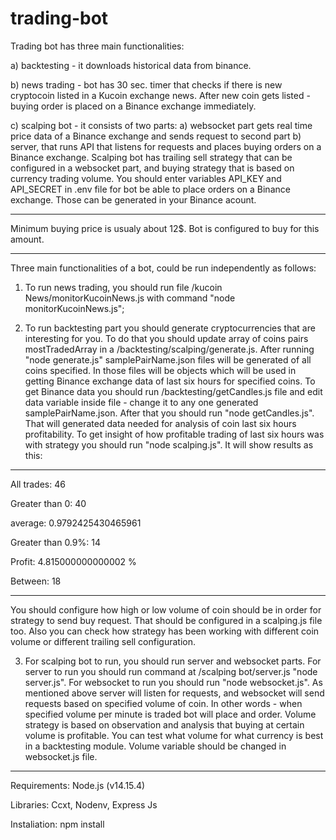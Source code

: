 # trading-bot

Trading bot has three main functionalities:

a) backtesting - it downloads historical data from binance.

b) news trading - bot has 30 sec. timer that checks if there is new cryptocoin listed in a Kucoin exchange news. After new coin gets listed - buying order is placed on a Binance exchange immediately.

c) scalping bot - it consists of two parts: a) websocket part gets real time price data of a Binance exchange and sends request to second part b) server, that runs API that listens for requests and places buying orders on a Binance exchange.
Scalping bot has trailing sell strategy that can be configured in a websocket part, and buying strategy that is based on currency trading volume.
You should enter variables API_KEY and API_SECRET in .env file for bot be able to place orders on a Binance exchange. Those can be generated in your Binance acount.
_____________________________________________
Minimum buying price is usualy about 12$. Bot is configured to buy for this amount.  
_____________________________________________
Three main functionalities of a bot, could be run independently as follows:

1) To run news trading, you should run file /kucoin News/monitorKucoinNews.js with command "node monitorKucoinNews.js";

2) To run backtesting part you should generate cryptocurrencies that are interesting for you. To do that you should update array of coins pairs  mostTradedArray in a /backtesting/scalping/generate.js. After running "node generate.js" samplePairName.json files will be generated of all coins specified. 
In those files will be objects which will be used in getting Binance exchange data of last six hours for specified coins.
To get Binance data you should run /backtesting/getCandles.js file and edit data variable inside file - change it to any one generated samplePairName.json. After that you should run "node getCandles.js". That will generated data needed for analysis of coin last six hours profitability.
To get insight of how profitable trading of last six hours was with strategy you should run "node scalping.js". It will show results as this:


---------------------------------

All trades: 46

Greater than 0: 40

average: 0.9792425430465961

Greater than 0.9%: 14

Profit: 4.815000000000002 %

Between: 18

----------------------------------


You should configure how high or low volume of coin should be in order for strategy to send buy request. That should be configured in a scalping.js file too. Also you can check how strategy has been working with different coin volume or different trailing sell configuration.

3) For scalping bot to run, you should run server and websocket parts. For server to run you should run command at /scalping bot/server.js "node server.js". For websocket to run you should run "node websocket.js". As mentioned above server will listen for requests, and websocket will send requests based on specified volume of coin. In other words - when specified volume per minute is traded bot will place and order. Volume strategy is based on observation and analysis that buying at certain volume is profitable. You can test what volume for what currency is best in a backtesting module. Volume variable should be changed in websocket.js file.

_______________________________________________
Requirements:
Node.js (v14.15.4)

Libraries:
Ccxt, Nodenv, Express Js

Instaliation:
npm install

